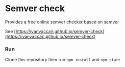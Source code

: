# Semver check

Provides a free online semver checker based on [semver](https://www.npmjs.com/package/semver)

See [https://ivanvaccari.github.io/semver-check](https://ivanvaccari.github.io/semver-check)


### Run
Clone this repository then run `npm install` and `npm start`
